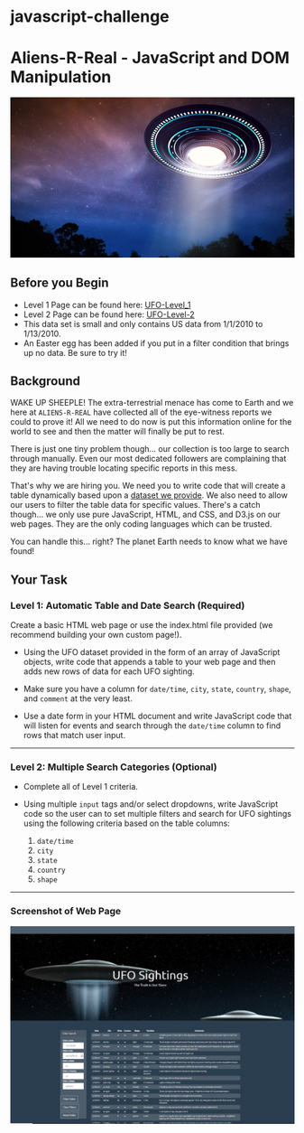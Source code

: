 # javascript-challenge

# Aliens-R-Real - JavaScript and DOM Manipulation

![UFO in Sky](UFO-level-1/static/images/ufo_picture_2.jpg)

## Before you Begin

- Level 1 Page can be found here: [UFO-Level_1](https://nicole1701.github.io/ufo-data-javascript/UFO-level-1/index.html)
- Level 2 Page can be found here: [UFO-Level-2](https://nicole1701.github.io/ufo-data-javascript/UFO-level-2/index.html)
- This data set is small and only contains US data from 1/1/2010 to 1/13/2010.
- An Easter egg has been added if you put in a filter condition that brings up no data. Be sure to try it!

## Background

WAKE UP SHEEPLE! The extra-terrestrial menace has come to Earth and we here at `ALIENS-R-REAL` have collected all of the eye-witness reports we could to prove it! All we need to do now is put this information online for the world to see and then the matter will finally be put to rest.

There is just one tiny problem though... our collection is too large to search through manually. Even our most dedicated followers are complaining that they are having trouble locating specific reports in this mess.

That's why we are hiring you. We need you to write code that will create a table dynamically based upon a [dataset we provide](/Nicole1701/uofo-por-data-pt-06-2020-u-c/blob/master/02-Homework/14-Intro2JavaScript/StarterCode/static/js/data.js). We also need to allow our users to filter the table data for specific values. There's a catch though... we only use pure JavaScript, HTML, and CSS, and D3.js on our web pages. They are the only coding languages which can be trusted.

You can handle this... right? The planet Earth needs to know what we have found!

## Your Task

### Level 1: Automatic Table and Date Search (Required)

Create a basic HTML web page or use the index.html file provided (we recommend building your own custom page!).

- Using the UFO dataset provided in the form of an array of JavaScript objects, write code that appends a table to your web page and then adds new rows of data for each UFO sighting.

- Make sure you have a column for `date/time`, `city`, `state`, `country`, `shape`, and `comment` at the very least.

- Use a date form in your HTML document and write JavaScript code that will listen for events and search through the `date/time` column to find rows that match user input.

<hr>

### Level 2: Multiple Search Categories (Optional)

- Complete all of Level 1 criteria.

- Using multiple `input` tags and/or select dropdowns, write JavaScript code so the user can to set multiple filters and search for UFO sightings using the following criteria based on the table columns:

  1.  `date/time`
  2.  `city`
  3.  `state`
  4.  `country`
  5.  `shape`

<hr>

### Screenshot of Web Page

![Screenshot of UFO Page](UFO-level-1/static/images/ufo_level_2.JPG)

